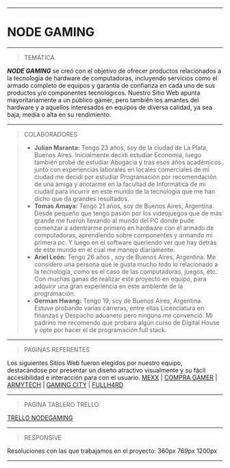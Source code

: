 ------------

# NODE GAMING

------------

> TEMÁTICA

***NODE GAMING*** se creó con el objetivo de ofrecer productos relacionados a la tecnología de hardware de computadoras, incluyendo servicios como el armado completo de equipos y garantía de confianza en cada uno de sus productos y/o componentes tecnológicos. Nuestro Sitio Web apunta mayoritariamente a un público gamer, pero también los  amantes del hardware y  a aquellos interesados en equipos de diversa calidad, ya sea baja, media o alta en su rendimiento.

------------

> COLABORADORES

> - **Julian Maranta:** Tengo 23 años, soy de la ciudad de La Plata, Buenos Aires. Inicialmente decidi estudiar Economia, luego también probé de estudiar Abogacía y tras esos años académicos junto con experiencias laborales en locales comerciales de mi ciudad me decidi por estudiar Programación por recomendación de una amiga y anotarme en la facultad de Informática de mi ciudad para incurrir en este mundo de la tecnología que me han dicho que da grandes resultados.
> - **Tomas Amaya:** Tengo 21 años, soy de Buenos Aires, Argentina. Desde pequeño que tengo pasión por los videojuegos que de más grande me fueron llevando al mundo del PC donde pude comenzar a adentrarme primero en hardware con el armado de computadoras, aprendiendo sobre componentes y armando mi primera pc. Y luego en el software queriendo ver que hay detrás de este mundo en el cual me manejo diariamente.
> - **Ariel León:** Tengo 26 años , soy de Buenos Aires, Argentina. Me considero una persona que le gusta mucho todo lo relacionado a la tecnología, como es el caso de las computadoras, juegos, etc. Con muchas ganas de realizar este proyecto en equipo, para adquirir una gran experiencia en este ambiente de la programación.
> - **German Hwang:** Tengo 19, soy de Buenos Aires, Argentina. Estuve probando varias carreras, entre ellas Licenciatura en finanzas y Despacho aduanero pero ninguna me convenció. Mi padrino me recomendo que probara algún curso de Digital House y opte por hacer el de programación full stack.

------------

> PAGINAS REFERENTES

Los siguientes Sitios Web fueron elegidos por nuestro equipo, destacándose por presentar un diseño atractivo visualmente y su fácil accesibilidad e interacción para con el usuario.
[MEXX](https://www.mexx.com.ar "MEXX") | [COMPRA GAMER](https://compragamer.com "COMPRA GAMER") | [ARMYTECH](https://www.armytech.com.ar "ARMYTECH") | [GAMING CITY](https://www.gamingcity.com.ar "GAMING CITY") | [FULLH4RD](https://www.fullh4rd.com.ar "FULLH4RD")

------------

> PAGINA TABLERO TRELLO

[TRELLO NODEGAMING](https://trello.com/b/hix0Xz7h/node-gaming "TRELLO NODEGAMING")

------------

> RESPONSIVE

Resoluciones con las que trabajamos en el proyecto:
    360px
    769px
    1200px

------------